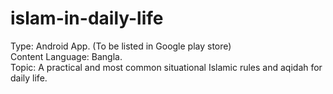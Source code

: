 # islam-in-daily-life
Type: Android App. (To be listed in Google play store)<br/>
Content Language: Bangla. <br/>
Topic: A practical and most common situational Islamic rules and aqidah for daily life.
